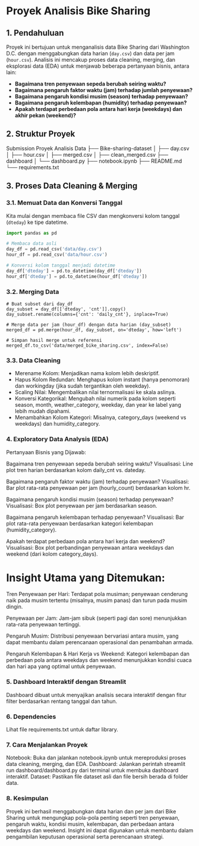 # Proyek Analisis Bike Sharing

## 1. Pendahuluan

Proyek ini bertujuan untuk menganalisis data Bike Sharing dari Washington D.C. dengan menggabungkan data harian (`day.csv`) dan data per jam (`hour.csv`). Analisis ini mencakup proses data cleaning, merging, dan eksplorasi data (EDA) untuk menjawab beberapa pertanyaan bisnis, antara lain:
- **Bagaimana tren penyewaan sepeda berubah seiring waktu?**
- **Bagaimana pengaruh faktor waktu (jam) terhadap jumlah penyewaan?**
- **Bagaimana pengaruh kondisi musim (season) terhadap penyewaan?**
- **Bagaimana pengaruh kelembapan (humidity) terhadap penyewaan?**
- **Apakah terdapat perbedaan pola antara hari kerja (weekdays) dan akhir pekan (weekend)?**

## 2. Struktur Proyek

Submission Proyek Analisis Data
├── Bike-sharing-dataset
│   ├── day.csv
│   ├── hour.csv
│   ├── merged.csv
│   ├── clean_merged.csv
├── dashboard
│   └── dashboard.py
├── notebook.ipynb
├── README.md
└── requirements.txt


## 3. Proses Data Cleaning & Merging

### 3.1. Memuat Data dan Konversi Tanggal

Kita mulai dengan membaca file CSV dan mengkonversi kolom tanggal (`dteday`) ke tipe datetime.

```python
import pandas as pd

# Membaca data asli
day_df = pd.read_csv('data/day.csv')
hour_df = pd.read_csv('data/hour.csv')

# Konversi kolom tanggal menjadi datetime
day_df['dteday'] = pd.to_datetime(day_df['dteday'])
hour_df['dteday'] = pd.to_datetime(hour_df['dteday'])
```

### 3.2. Merging Data

```
# Buat subset dari day_df
day_subset = day_df[['dteday', 'cnt']].copy()
day_subset.rename(columns={'cnt': 'daily_cnt'}, inplace=True)

# Merge data per jam (hour_df) dengan data harian (day_subset)
merged_df = pd.merge(hour_df, day_subset, on='dteday', how='left')

# Simpan hasil merge untuk referensi
merged_df.to_csv('data/merged_bike_sharing.csv', index=False)
```

### 3.3. Data Cleaning
- Merename Kolom: Menjadikan nama kolom lebih deskriptif.
- Hapus Kolom Redundan: Menghapus kolom instant (hanya penomoran) dan workingday (jika sudah tergantikan oleh weekday).
- Scaling Nilai: Mengembalikan nilai ternormalisasi ke skala aslinya.
- Konversi Kategorikal: Mengubah nilai numerik pada kolom seperti season, month, weather_category, weekday, dan year ke label yang lebih mudah dipahami.
- Menambahkan Kolom Kategori: Misalnya, category_days (weekend vs weekdays) dan humidity_category.

### 4. Exploratory Data Analysis (EDA)
Pertanyaan Bisnis yang Dijawab:

Bagaimana tren penyewaan sepeda berubah seiring waktu?
Visualisasi: Line plot tren harian berdasarkan kolom daily_cnt vs. dateday.

Bagaimana pengaruh faktor waktu (jam) terhadap penyewaan?
Visualisasi: Bar plot rata-rata penyewaan per jam (hourly_count) berdasarkan kolom hr.

Bagaimana pengaruh kondisi musim (season) terhadap penyewaan?
Visualisasi: Box plot penyewaan per jam berdasarkan season.

Bagaimana pengaruh kelembapan terhadap penyewaan?
Visualisasi: Bar plot rata-rata penyewaan berdasarkan kategori kelembapan (humidity_category).

Apakah terdapat perbedaan pola antara hari kerja dan weekend?
Visualisasi: Box plot perbandingan penyewaan antara weekdays dan weekend (dari kolom category_days).

# Insight Utama yang Ditemukan:

Tren Penyewaan per Hari:
Terdapat pola musiman; penyewaan cenderung naik pada musim tertentu (misalnya, musim panas) dan turun pada musim dingin.

Penyewaan per Jam:
Jam-jam sibuk (seperti pagi dan sore) menunjukkan rata-rata penyewaan tertinggi.

Pengaruh Musim:
Distribusi penyewaan bervariasi antara musim, yang dapat membantu dalam perencanaan operasional dan penambahan armada.

Pengaruh Kelembapan & Hari Kerja vs Weekend:
Kategori kelembapan dan perbedaan pola antara weekdays dan weekend menunjukkan kondisi cuaca dan hari apa yang optimal untuk penyewaan.

### 5. Dashboard Interaktif dengan Streamlit
Dashboard dibuat untuk menyajikan analisis secara interaktif dengan fitur filter berdasarkan rentang tanggal dan tahun.

### 6. Dependencies
Lihat file requirements.txt untuk daftar library.

### 7. Cara Menjalankan Proyek
Notebook: Buka dan jalankan notebook.ipynb untuk mereproduksi proses data cleaning, merging, dan EDA.
Dashboard: Jalankan perintah streamlit run dashboard/dashboard.py dari terminal untuk membuka dashboard interaktif.
Dataset: Pastikan file dataset asli dan file bersih berada di folder data.

### 8. Kesimpulan
Proyek ini berhasil menggabungkan data harian dan per jam dari Bike Sharing untuk mengungkap pola-pola penting seperti tren penyewaan, pengaruh waktu, kondisi musim, kelembapan, dan perbedaan antara weekdays dan weekend. Insight ini dapat digunakan untuk membantu dalam pengambilan keputusan operasional serta perencanaan strategi.